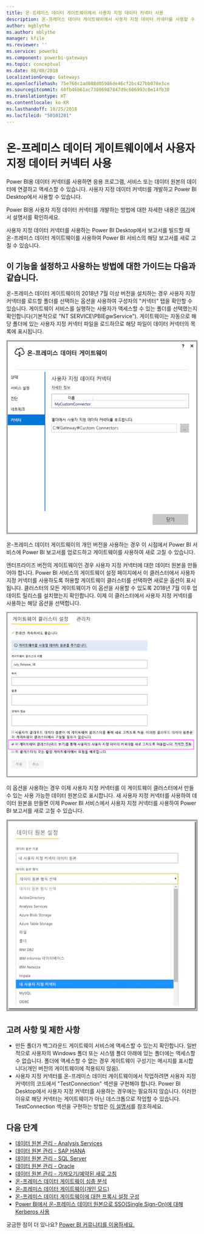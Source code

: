 ```yaml
---
title: 온-프레미스 데이터 게이트웨이에서 사용자 지정 데이터 커넥터 사용
description: 온-프레미스 데이터 게이트웨이에서 사용자 지정 데이터 커넥터를 사용할 수 있습니다.
author: mgblythe
ms.author: mblythe
manager: kfile
ms.reviewer: ''
ms.service: powerbi
ms.component: powerbi-gateways
ms.topic: conceptual
ms.date: 08/08/2018
LocalizationGroup: Gateways
ms.openlocfilehash: 75e760c1ad808d05986de46cf2bc427bb078e3ce
ms.sourcegitcommit: 60fb46b61ac73806987847d9c606993c0e14fb30
ms.translationtype: HT
ms.contentlocale: ko-KR
ms.lasthandoff: 10/25/2018
ms.locfileid: "50101281"
---
```

# <a name="use-custom-data-connectors-with-the-on-premises-data-gateway"></a>온-프레미스 데이터 게이트웨이에서 사용자 지정 데이터 커넥터 사용

Power BI용 데이터 커넥터를 사용하면 응용 프로그램, 서비스 또는 데이터 원본의 데이터에 연결하고 액세스할 수 있습니다. 사용자 지정 데이터 커넥터를 개발하고 Power BI Desktop에서 사용할 수 있습니다.

Power BI용 사용자 지정 데이터 커넥터를 개발하는 방법에 대한 자세한 내용은 [여기](http://aka.ms/dataconnectors)에서 설명서를 확인하세요.

사용자 지정 데이터 커넥터를 사용하는 Power BI Desktop에서 보고서를 빌드할 때 온-프레미스 데이터 게이트웨이를 사용하여 Power BI 서비스의 해당 보고서를 새로 고칠 수 있습니다.

## <a name="here-is-a-guide-on-how-to-enable-and-use-this-capability"></a>이 기능을 설정하고 사용하는 방법에 대한 가이드는 다음과 같습니다.

온-프레미스 데이터 게이트웨이의 2018년 7월 이상 버전을 설치하는 경우 사용자 지정 커넥터를 로드할 폴더를 선택하는 옵션을 사용하여 구성자의 "커넥터" 탭을 확인할 수 있습니다. 게이트웨이 서비스를 실행하는 사용자가 액세스할 수 있는 폴더를 선택했는지 확인합니다(기본적으로 "NT SERVICE\PBIEgwService"). 게이트웨이는 자동으로 해당 폴더에 있는 사용자 지정 커넥터 파일을 로드하므로 해당 파일이 데이터 커넥터의 목록에 표시됩니다.

![사용자 지정 커넥터 1](media/service-gateway-custom-connectors/gateway-onprem-customconnector1.png)

온-프레미스 데이터 게이트웨이의 개인 버전을 사용하는 경우 이 시점에서 Power BI 서비스에 Power BI 보고서를 업로드하고 게이트웨이를 사용하여 새로 고칠 수 있습니다.

엔터프라이즈 버전의 게이트웨이인 경우 사용자 지정 커넥터에 대한 데이터 원본을 만들어야 합니다. Power BI 서비스의 게이트웨이 설정 페이지에서 이 클러스터에서 사용자 지정 커넥터를 사용하도록 허용할 게이트웨이 클러스터를 선택하면 새로운 옵션이 표시됩니다. 클러스터의 모든 게이트웨이가 이 옵션을 사용할 수 있도록 2018년 7월 이후 업데이트 릴리스를 설치했는지 확인합니다. 이제 이 클러스터에서 사용자 지정 커넥터를 사용하는 해당 옵션을 선택합니다.

![사용자 지정 커넥터 2](media/service-gateway-custom-connectors/gateway-onprem-customconnector2.png)

이 옵션을 사용하는 경우 이제 사용자 지정 커넥터를 이 게이트웨이 클러스터에서 만들 수 있는 사용 가능한 데이터 원본으로 표시합니다. 새 사용자 지정 커넥터를 사용하여 데이터 원본을 만들면 이제 Power BI 서비스에서 사용자 지정 커넥터를 사용하여 Power BI 보고서를 새로 고칠 수 있습니다.

![사용자 지정 커넥터 3](media/service-gateway-custom-connectors/gateway-onprem-customconnector3.png)

## <a name="considerations-and-limitations"></a>고려 사항 및 제한 사항

* 만든 폴더가 백그라운드 게이트웨이 서비스에 액세스할 수 있는지 확인합니다. 일반적으로 사용자의 Windows 폴더 또는 시스템 폴더 아래에 있는 폴더에는 액세스할 수 없습니다. 폴더에 액세스할 수 없는 경우 게이트웨이 구성기는 메시지를 표시합니다(개인 버전의 게이트웨이에 적용되지 않음).
* 사용자 지정 커넥터를 온-프레미스 데이터 게이트웨이에서 작업하려면 사용자 지정 커넥터의 코드에서 "TestConnection" 섹션을 구현해야 합니다. Power BI Desktop에서 사용자 지정 커넥터를 사용하는 경우에는 필요하지 않습니다. 이러한 이유로 해당 커넥터는 게이트웨이가 아닌 데스크톱으로 작업할 수 있습니다. TestConnection 섹션을 구현하는 방법은 [이 설명서](https://github.com/Microsoft/DataConnectors/blob/master/docs/m-extensions.md#implementing-testconnection-for-gateway-support)를 참조하세요.

## <a name="next-steps"></a>다음 단계

* [데이터 원본 관리 - Analysis Services](service-gateway-enterprise-manage-ssas.md)  
* [데이터 원본 관리 - SAP HANA](service-gateway-enterprise-manage-sap.md)  
* [데이터 원본 관리 - SQL Server](service-gateway-enterprise-manage-sql.md)  
* [데이터 원본 관리 - Oracle](service-gateway-onprem-manage-oracle.md)  
* [데이터 원본 관리 - 가져오기/예약된 새로 고침](service-gateway-enterprise-manage-scheduled-refresh.md)  
* [온-프레미스 데이터 게이트웨이 심층 분석](service-gateway-onprem-indepth.md)  
* [온-프레미스 데이터 게이트웨이(개인 모드)](service-gateway-personal-mode.md)
* [온-프레미스 데이터 게이트웨이에 대한 프록시 설정 구성](service-gateway-proxy.md)  
* [Power BI에서 온-프레미스 데이터 원본으로 SSO(Single Sign-On)에 대해 Kerberos 사용](service-gateway-sso-kerberos.md)  

궁금한 점이 더 있나요? [Power BI 커뮤니티를 이용하세요.](http://community.powerbi.com/)
